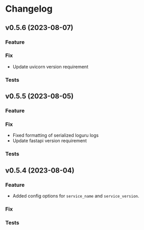 # Changelog

## v0.5.6 (2023-08-07)

### Feature

### Fix

- Update uvicorn version requirement

### Tests



## v0.5.5 (2023-08-05)

### Feature

### Fix

- Fixed formatting of serialized loguru logs
- Update fastapi version requirement

### Tests

## v0.5.4 (2023-08-04)

### Feature

- Added config options for `service_name` and `service_version`.

### Fix

### Tests